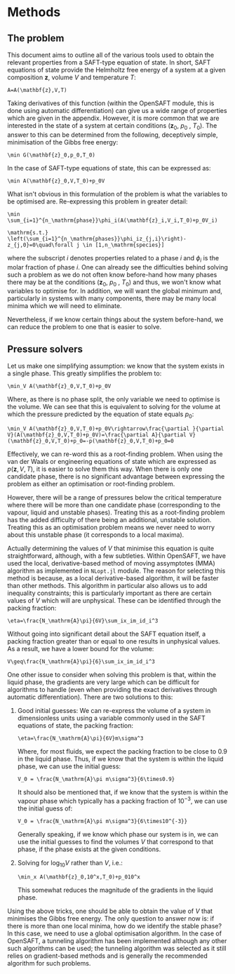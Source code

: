 # Methods

## The problem

This document aims to outline all of the various tools used to obtain the relevant properties from a SAFT-type equation of state. In short, SAFT equations of state provide the Helmholtz free energy of a system at a given composition $\mathbf{z}$, volume $V$ and temperature $T$:

``A=A(\mathbf{z},V,T)``

 Taking derivatives of this function (within the OpenSAFT module, this is done using automatic differentiation) can give us a wide range of properties which are given in the appendix. However, it is more common that we are interested in the state of a system at certain conditions ($\mathbf{z}_0$, $p_0$ , $T_0$). The answer to this can be determined from the following, deceptively simple, minimisation of the Gibbs free energy:

``\min G(\mathbf{z}_0,p_0,T_0)``

In the case of SAFT-type equations of state, this can be expressed as:

``\min A(\mathbf{z}_0,V,T_0)+p_0V``

What isn't obvious in this formulation of the problem is what the variables to be optimised are. Re-expressing this problem in greater detail:

``\min \sum_{i=1}^{n_\mathrm{phase}}\phi_i(A(\mathbf{z}_i,V_i,T_0)+p_0V_i)``

``\mathrm{s.t.} \left(\sum_{i=1}^{n_\mathrm{phases}}\phi_iz_{j,i}\right)-z_{j,0}=0\quad\forall j \in [1,n_\mathrm{species}]``

where the subscript $i$ denotes properties related to a phase $i$ and $\phi_i$ is the molar fraction of phase $i$. One can already see the difficulties behind solving such a problem as we do not often know before-hand how many phases there may be at the conditions ($\mathbf{z}_0$, $p_0$ , $T_0$) and thus, we won't know what variables to optimise for. In addition, we will want the global minimum and, particularly in systems with many components, there may be many local minima which we will need to eliminate.

Nevertheless, if we know certain things about the system before-hand, we can reduce the problem to one that is easier to solve.

## Pressure solvers

Let us make one simplifying assumption: we know that the system exists in a single phase. This greatly simplifies the problem to:

``\min_V A(\mathbf{z}_0,V,T_0)+p_0V``

Where, as there is no phase split, the only variable we need to optimise is the volume. We can see that this is equivalent to solving for the volume at which the pressure predicted by the equation of state equals $p_0$:

``\min_V A(\mathbf{z}_0,V,T_0)+p_0V\rightarrow\frac{\partial }{\partial V}(A(\mathbf{z}_0,V,T_0)+p_0V)=\frac{\partial A}{\partial V}(\mathbf{z}_0,V,T_0)+p_0=-p(\mathbf{z}_0,V,T_0)+p_0=0``

Effectively, we can re-word this as a root-finding problem. When using the van der Waals or engineering equations of state which are expressed as $p(\mathbf{z},V,T)$, it is easier to solve them this way. When there is only one candidate phase, there is no significant advantage between expressing the problem as either an optimisation or root-finding problem.

However, there will be a range of pressures below the critical temperature where there will be more than one candidate phase (corresponding to the vapour, liquid and unstable phases). Treating this as a root-finding problem has the added difficulty of there being an additional, unstable solution. Treating this as an optimisation problem means we never need to worry about this unstable phase (it corresponds to a local maxima).

Actually determining the values of $V$ that minimise this equation is quite straightforward, although, with a few subtleties. Within OpenSAFT, we have used the local, derivative-based method of moving assymptotes (MMA) algorithm as implemented in `NLopt.jl` module. The reason for selecting this method is because, as a local derivative-based algorithm, it will be faster than other methods. This algorithm in particular also allows us to add inequality constraints; this is particularly important as there are certain values of $V$ which will are unphysical. These can be identified through the packing fraction:

``\eta=\frac{N_\mathrm{A}\pi}{6V}\sum_ix_im_id_i^3``

Without going into significant detail about the SAFT equation itself, a packing fraction greater than or equal to one results in unphysical values. As  a result, we have a lower bound for the volume:

``V\geq\frac{N_\mathrm{A}\pi}{6}\sum_ix_im_id_i^3``

One other issue to consider when solving this problem is that, within the liquid phase, the gradients are very large which can be difficult for algorithms to handle (even when providing the exact derivatives through automatic differentiation). There are two solutions to this:

1. Good initial guesses: We can re-express the volume of a system in dimensionless units using a variable commonly used in the SAFT equations of state, the packing fraction:

   ``\eta=\frac{N_\mathrm{A}\pi}{6V}m\sigma^3``

   Where, for most fluids, we expect the packing fraction to be close to $0.9$ in the liquid phase. Thus, if we know that the system is within the liquid phase, we can use the initial guess:

   ``V_0 = \frac{N_\mathrm{A}\pi m\sigma^3}{6\times0.9}``

   It should also be mentioned that, if we know that the system is within the vapour phase which typically has a packing fraction of $10^{-3}$, we can use the initial guess of:

   ``V_0 = \frac{N_\mathrm{A}\pi m\sigma^3}{6\times10^{-3}}``

   Generally speaking, if we know which phase our system is in, we can use the initial guesses to find the volumes $V$ that correspond to that phase, if the phase exists at the given conditions.
2. Solving for $\log_{10}{V}$ rather than $V$, i.e.:

   ``\min_x A(\mathbf{z}_0,10^x,T_0)+p_010^x``

   This somewhat reduces the magnitude of the gradients in the liquid phase.

Using the above tricks, one should be able to obtain the value of $V$ that minimises the Gibbs free energy. The only question to answer now is: if there is more than one local minima, how do we identify the stable phase? In this case, we need to use a global optimisation algorithm. In the case of OpenSAFT, a tunneling algorithm has been implemented although any other such algorithms can be used; the tunneling algorithm was selected as it still relies on gradient-based methods and is generally the recommended algorithm for such problems.
